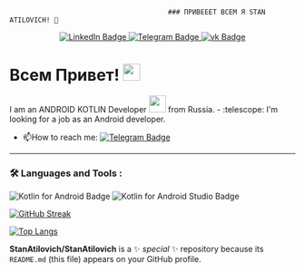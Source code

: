                                            ### ПРИВЕЕЕТ ВСЕМ Я STAN ATILOVICH! 👋
<div id="badges" align="center">
  <a href="https://www.linkedin.com/in/stanatilovich/">
    <img src="https://img.shields.io/badge/LinkedIn-blue?style=for-the-badge&logo=linkedin&logoColor=white" alt="LinkedIn Badge"/>
  </a>
  <a href="https://t.me/StanAtilovich">
    <img src="https://img.shields.io/badge/telegram-red?style=for-the-badge&logo=telegram&logoColor=white" alt="Telegram Badge"/>
  </a>
  <a href="https://vk.com/id65942623">
  <img src="https://img.shields.io/badge/vk-blue?style=for-the-badge&logo=vk&logoColor=white" alt="vk Badge"/>
</a>

</div align="center">
<img src="https://komarev.com/ghpvc/?username=your-github-username&style=flat-square&color=blue" alt=""/>
<h1>
                                                Всем Привет!
  <img src="https://media.giphy.com/media/hvRJCLFzcasrR4ia7z/giphy.gif" width="30px"/>
</h1>
I am an ANDROID KOTLIN Developer <img src="https://media.giphy.com/media/WUlplcMpOCEmTGBtBW/giphy.gif" width="30"> from Russia.
- :telescope: I'm looking for a job as an Android developer.


- :mailbox:How to reach me: [![Telegram Badge](https://img.shields.io/badge/-StanAtilovich-blue?style=flat&logo=Telegram&logoColor=white)](https://t.me/StanAtilovich)
---

### :hammer_and_wrench: Languages and Tools :
![Kotlin for Android Badge](https://img.shields.io/badge/Kotlin-0095D5?style=for-the-badge&logo=kotlin&logoColor=white)
![Kotlin for Android Studio Badge](https://img.shields.io/badge/Kotlin-0095D5?style=for-the-badge&logo=android-studio&logoColor=white)



[![GitHub Streak](https://github-readme-streak-stats.herokuapp.com?user=StanAtilovich&locale=ru)](https://git.io/streak-stats)

[![Top Langs](https://github-readme-stats.vercel.app/api/top-langs/?username=StanAtilovich&layout=compact&theme=vision-friendly-dark)](https://github.com/anuraghazra/github-readme-stats)

**StanAtilovich/StanAtilovich** is a ✨ _special_ ✨ repository because its `README.md` (this file) appears on your GitHub profile.
<!--


Here are some ideas to get you started:

- 🔭 I’m currently working on ...
- 🌱 I’m currently learning ...
- 👯 I’m looking to collaborate on ...
- 🤔 I’m looking for help with ...
- 💬 Ask me about ...
- 📫 How to reach me: ...
- 😄 Pronouns: ...
- ⚡ Fun fact: ...
-->
